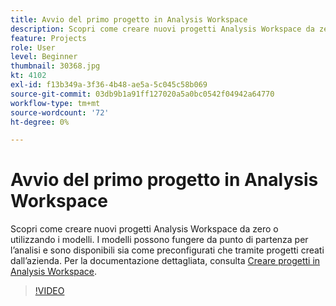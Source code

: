 ```yaml
---
title: Avvio del primo progetto in Analysis Workspace
description: Scopri come creare nuovi progetti Analysis Workspace da zero o utilizzando i modelli.
feature: Projects
role: User
level: Beginner
thumbnail: 30368.jpg
kt: 4102
exl-id: f13b349a-3f36-4b48-ae5a-5c045c58b069
source-git-commit: 03db9b1a91ff127020a5a0bc0542f04942a64770
workflow-type: tm+mt
source-wordcount: '72'
ht-degree: 0%

---
```


# Avvio del primo progetto in Analysis Workspace

Scopri come creare nuovi progetti Analysis Workspace da zero o utilizzando i modelli. I modelli possono fungere da punto di partenza per l’analisi e sono disponibili sia come preconfigurati che tramite progetti creati dall’azienda. Per la documentazione dettagliata, consulta [Creare progetti in Analysis Workspace](https://experienceleague.adobe.com/en/docs/analytics/analyze/analysis-workspace/build-workspace-project/create-projects).

>[!VIDEO](https://video.tv.adobe.com/v/30368/?quality=12&learn=on)
